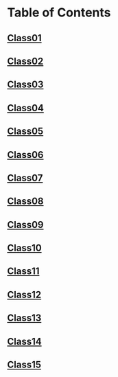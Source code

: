 # Table of Contents

## [Class01](/Reading-Notes/201/Class01)

## [Class02](/Reading-Notes/201/Class02)

## [Class03](/Reading-Notes/201/Class03)

## [Class04](/Reading-Notes/201/Class04)

## [Class05](/Reading-Notes/201/Class05)

## [Class06](/Reading-Notes/201/Class06)

## [Class07](/Reading-Notes/201/Class07)

## [Class08](/Reading-Notes/201/Class08)

## [Class09](/Reading-Notes/201/Class09)

## [Class10](/Reading-Notes/201/Class10)

## [Class11](/Reading-Notes/201/Class11)

## [Class12](/Reading-Notes/201/Class12)

## [Class13](/Reading-Notes/201/Class13)

## [Class14](/Reading-Notes/201/Class14)

## [Class15](/Reading-Notes/201/Class15)
